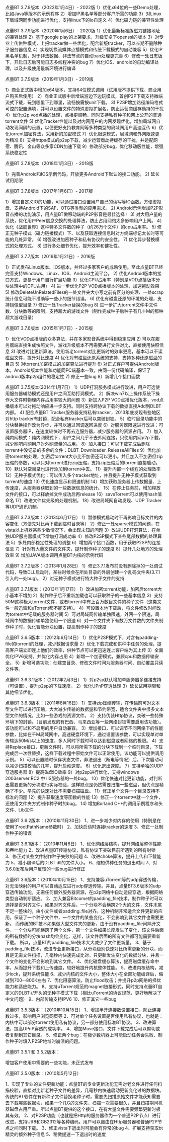点量BT 3.7.9版本（2022年1月4日）- 2022版
1）优化x64位的一些Demo处理，比如Java等版本的示例程序
2）增加IP黑名单等部分客户所需的功能
3）对Linux下局域网同步功能进行优化，支持linux下的io自定义
4）优化磁力链的兼容性处理

点量BT 3.7.9版本（2020年1月6日）- 2020版
1）优化最新标准版磁力链接地址的兼容处理
2）基于google play的上架要求，升级安卓下openssl的版本
3）对专业上传供种模式，上报tracker做一些优化，配合新版tracker，可以长期不删除种子服务器信息
4）实现切换流媒体点播模式和传统下载模式的自动兼容
5）优化IP黑名单机制，对于非法数据、非法节点的自动ban处理更完善
6）修改一处日志版下，开启日志后可能日志多线程冲突的bug
7）优化iOS、android的自动编译处理，以及升级使用最新环境进行编译

点量BT 3.7.9版本（2019年1月3日）- 2019版

1）商业正式版中增加x64版本，支持64位模式调用（试用版不提供下载，商业用户购买后使用）
2）商业正式版中新增端游边下边玩模式，首创P2P下载支持微端流式下载，玩到哪里下到哪里，流畅按需按unit下载。
3)  P2SP增加路径编码格式可控的配置选项，并可以设置文件的特殊虚拟扩展名，防止运营商缓存劫持的干扰
4）优化p2p vod点播的处理，点播更顺畅，同时支持私有种子和网上公开的普通torrent文件
5)  优化Tracker性能以及对内网用户的内网发现优化，增加局域网自动发现间隔的设置，以便更好支持教育网等多种类型的局域网用户高速互传
6）优化torrent加密算法，采用新的加密模式
7）优化限速模式，局域网和外网限速更为精准
8）支持https模式的p2sp下载，减少运营商劫持缓存的干扰，并适配网宿、腾讯、金山等众多家CDN加速下载
9）修改部分bug，优化移动版性能，增强系统稳定性

点量BT 3.7.8版本（2018年1月3日）- 2018版

1）完善Android和IOS示例代码，开放更多Android下默认的接口功能。
2) 延长试用期限

点量BT 3.7.8版本（2017年1月6日）- 2017版

1）增加自定义IO的功能，可以通过接口设置用户自己的读写等IO函数。方便虚拟盘、支持Android下的SAF、OTG等类型的应用需求。
2) Android示例增加P2P影音点播的功能演示，用点量BT做移动端的P2P影音是最佳选择！
3) 对大用户量的系统，优化用户Peer信息交换的处理算法，防止占用网络太多影响用户上网。
4）优化《战舰世界》这种特多文件数的种子（约26万个文件）的cpu占用率。
5) 修正无种子模式（磁力链接模式）下、以及获取连接信息时对方终端标记太长时等可能的几处异常。
6) 增强改进加密种子和私有协议的安全性。
7) 优化异步替换模式的处理方式。
8) 进行多处细节优化，提升效率和健壮性。 

点量BT 3.7.7版本（2016年1月21日）- 2016版

1）正式发布Linux版本、IOS版本，并经过多家客户的成熟使用。至此点量BT已经完善支持Windows、Linux、IOS、Android主流平台。
2) 优化Android版本的接口方式，更易于用户自行扩展功能
3）优化CPU占用率（特别是VOD点播版本分块处理中的CPU占用）
4) 进一步优化P2P VOD点播版本的处理，加速拖动效果
5) 修改DeleteUnRelatedFiles的一处文件夹大小写之前有区分的处理、一处scrap统计信息可能不准确等一些小的细节错误。
6) 优化有磁盘还原的环境的处理，支持镜像型目录
7) 修正一处Tracker替换的bug
8) 进一步扩大torrent文件中文件数、分块数等的限制，支持超大的游戏文件（制作完成种子后种子有几十M的那种超大游戏目录） 

点量BT 3.7.6版本（2015年1月7日）- 2015版

1）优化VOD点播版的众多算法，并在多家影音系统中得到稳定应用
2) 可以在服务器端直接生成快照文件，游戏升级版本不再需要进行文件对比，直接使用快照信息
3) 改进对比更新算法，使用新老torrent对比更新时的效率更高，基本可以不读磁盘文件，提升对比速度
4) 优化对有磁盘还原系统的支持，支持多种还原磁盘的目录
5) 对torrent加密模式的加密算法进行提升
6) 对正式客户可提供Android版本，Android版本性能和功能同PC端基本一致，由同一份代码编译，保证了android版本p2p组件的稳定性
7) 修正一些bug
8）新增几个接口函数


点量BT 3.7.5版本(2014年1月7日）
1）UDP打洞服务模式进行改进，用户可选使用服务器辅助模式还是用户之间互助打洞模式。
2）解决win7以上操作系统下操作大文件时物理内存占用率较大的问题
3）新加入P2P VOD点播优化版本，vod点播版本可以对拖动响应进一步支持。同时支持跨协议下载的数据直接Add到DLBT内部。
4) 配合点量BT Tracker服务器支持私有tracker，2013年底发现有些地区对http tracker有封锁，配合私有tracker后可以突破封锁。
5）临时目录功能中的分块替换操作改为异步，并可以通过回调返回进度
6）对服务器限速进行改进：可设置服务器IP，在速度较快时不再去连服务器，减少服务器的资源占用。
7）加入纯内网模式：纯内网模式下，用户之间几乎不去外网连接，只使用内网p2p下载，减少网吧内网用户对外网流量的占用。
8）加入接口：可以下载完成后删除torrent中没记录的多余的文件：DLBT_Downloader_ReleaseAllFiles
9）优化加密torrent的处理，加密后torrent大小比不加密还可以更小。并且加入不加密但zip压缩的参数，可以只对torrent进行zip压缩，支持zip压缩后的torrent直接启动。
10）默认对空目录也进行添加到torrent中去。
11）提升内部一个线程的处理效率
12）无种子模式优化：可以传入多个tracker地址，并且提升无种子模式获取到torrent的速度
13) 优化速度显示和限速机制
14）增加获取服务器上传数据量、上传速度，从服务器获取到的一些数据信息的统计。
15）在停止任务前，增加释放文件的接口，可以释放掉文件成功后再release
16）saveTorrent可以使用hash值命名
17）改进文件优先级的处理机制。
18）改进局域网自动发现、UDP Tracker等UDP通讯机制。

点量BT 3.7.3版本：（2013年6月17日）
1）暂停模式启动时不再影响目标文件的内容变化（方便先对比再下载到临时目录等）
2）修正一处sparse模式的问题，在vista以上机器某些少数情况下，会出现未知的问题
3）改进UDP打洞算法，在单独UDP服务器模式下增加打洞成功率
4）修改P2SP模式下某些尾部数据的处理算法
5）多处内部稳定性处理的调整
6）增加两个接口函数，用于获取P2SP的连接信息
7）针对有大量文件的文件夹，提升制作种子的速度
8）提升几处地方的处理效率
9) 增加JAVA版本调用点量BT内核的示例代码

点量BT 3.7.2版本：（2013年1月28日）
1）修正3.7.1发布前没有删除掉的一处调试代码，导致DLL启动时，某些时候会在所处目录的外层创建一个乱码文件夹(3.7.1引入的一处bug)。
2）对无种子模式进行特大种子文件的支持

点量BT 3.7.1版本：（2013年1月17日）
1）改进加密torrent功能，加密后torrent大小基本不增加
2）制作种子后不重新加载也可以获取种子的一些基本信息
3）支持50M这种极大torrent文件，或者torrent中有上百万数目文件的种子文件（这类文件一般迅雷和uTorrent都不能支持）。
4）可设置本地下载后，将文件修改时间改为torrent中记载的服务器时间
5）可对局域网传输单独限速，外网一个限速，局域网中的数据传输单独使用一个限速
6）对一个文件夹下有数万文件数的文件夹制作种子时，优化智能分块设置，提高制作种子的速度

点量BT 3.6.5版本：（2012年6月14日）
1）优化P2SP模式下，对含有padding-file的torrent的处理，减少数据请求量
2）优化下载完成和供种中任务的处理，提高客户端立即连上他们的效率，供种节点可以更迅速连上客户端为其上传
3）全面优化IPV6支持，并优化内存占用
4）新增一个加密模式，兼顾cpu和数据传输安全。
5）新增可选功能：创建空目录、修改文件时间为服务器时间、自动覆盖只读文件等。

点量BT 3.6.3.1版本：（2012年2月3日）
1）对p2sp默认增加单服务器多连接支持（可设置），提升p2sp的下载速度。
2）优化UPnP穿透处理
3）延长试用期限和其他细节优化。

点量BT 3.6.3版本：（2011年8月16日）
1）支持zip压缩传输，在传输前可对文本型文件可以进行压缩，大大减少传输的数据量和节约带宽，适合文件夹中很多文本型文件的情况，比如一些游戏的资源文件。
2）支持伪装Http协议，突破一些特殊环境下的封锁。（目前发现的有巴西、马来西亚等一些网络封锁需要启用该功能）。该功能可以和不启用的用户自动兼容。
3）增加接口，可以调节不同网络下的性能参数，比如在千M局域网中，高速硬盘环境下，通过设置该参数，可以实现单对单传输达50M/s以上的速度，多人同时下载时可以达到磁盘或者网络的极限。
4）支持Replace接口，更新文件时，可以将所需下载的分块下载到一个临时目录，下载完成后一次性替换，这样下载过程中原始文件可以正常使用。该功能可以提供调用示例。
5）可以设置随时保存状态文件，非法退出（断电等情况）后，下次启动可以减少扫描校验的几率，提升启动速度。
6）优化退出速度。
7）支持单独的UDP穿透服务器
8）提高磁盘IO效率
9）对p2sp进行优化，支持windows 2003server RC2 中 IIS服务器的一处bug。
10）优化快速对比更新功能，对判断出需要更新的分块进行实际校验，这样缺点是仍然需要扫描一些磁盘，但优点是精确了不少。早先的快速对比不需要扫描磁盘。
11）修正单个文件一个目录支持不标准的问题
12）提升获取速度等函数的性能
13）修正一个torrent中就一个文件，还使用文件夹方式制作种子时的bug。
14)  增加Borland C++的调用示例程序和头文件、Lib文件

点量BT 3.6.2版本：（2010年11月30日）
  1、进一步减少对内存的使用（特别是在使用了rootPathName参数时）
  2、加快启动时连接tracker的速度
  3、修正一处制作种子的错误

点量BT 3.6.1版本：（2010年11月6日）
  1、优化网络层结构，提升网络层整体性能和吞吐能力
  2、改进点量BT传输协议，私有协议下突破目前所遇到的所有封锁
  3、修正对某些文件制作种子失败的问题
  4、改进choke算法，提升上传和下载能力
  5、减小编译后的DLBT.dll的文件大小。
  6、缩短供种任务的退出时间
  7、对3.6.0发布后用户反馈的一些bug进行修正

点量BT 3.6版本：（2010年10月15日）
  1、支持兼容uTorrent等的udp穿透传输，对无法映射的用户可以自动适应进行udp穿透传输。并且，点量BT3.6版本的udp穿透传输功能，无需任何额外服务器资源，在p2p网络中自动适应穿透，根据网络类型自动判断适应。
  2、加入兼容Bitcomet的padding_file技术，制作种子时可以选择是否对齐文件，如果对齐文件后，一个分块不会横跨2个大的文件，文件末尾不足一整块的，由小文件或者padding_file对齐。这种机制非常适合文件更新的应用，保证了一个种子文件中，一个文件的某些变化，不会影响到其它文件也需要更新。 而传统的BT技术如果做大型文件夹的更新，由于没有padding_file间隔开文件，一个分块可能横跨了两个文件，第一个文件如果长度发生了变化，该文件后面的所有数据的分块hash均会变化，这样，该文件后面的所有文件都可能需要重新下载。 所以，点量BT的padding_file技术大大减少了文件更新量。
  3、基于padding_file技术，改进专业更新接口，从分块级别快速对比所需更新的分块，而且是无需文件扫描，几毫秒内快速完成比对，只更新发生变化的数据分块，并且一个文件的变化不会影响到其它文件。
  4、优化磁盘缓存算法，提高磁盘缓存命中率，从而提升下载和上传速度，较好地提升内核整体性能。
  5、改进内核结构，减少lock，提升系统性能
  6、减少内核的文件大小，整体大小在全部功能编译后，缩减到700--800K左右
  7、优化阻塞算法，防止flood攻击；并提升p2p网络的择优能力和适应能力。
  8、支持uTorrent规范的magnet链接形式，同时支持点量BT自定义的DLBT://开头的无种子模式下载（相比uTorrent的协议规范，更好地解决了中文问题）
  9、内部传输支持IPV6
  10、修正其它一些bug


点量BT 3.5.3版本：（2010年10月15日）
  1、增加半开连接数设置接口，防止连接数过多，影响用户浏览网页等
  2、可对单个任务设置是否使用私有协议，也就是：内核中可以部分torrent使用私有协议，另一部分使用标准BT协议。
  3、改进算法，提高UPnP穿透的成功率。
  4、增加Move接口，文件下载完成后可以剪切或者复制到其它目录。
  5、修正两个bug：在极少数机器上可能启动任务会失败、制作种子时填入P2SP地址时崩溃的问题。

点量BT 3.5.1 和 3.5.2版本：

   增加客户使用中需要的一些功能，未正式发布

点量BT 3.5.0版本：（2010年5月12日）

1、实现了专业的文件更新功能：点量BT的专业更新功能无需对老文件进行任何扫描校验，直接对比新老种子文件的差异，几毫秒内快速启动更新变化过的数据块。传统的BT软件在有新种子文件替换老种子时，需要先扫描原始文件才能获知需要去下载哪些数据块，如果一个几G的文件夹，扫描一次需要很久，并且扫描期间机器磁盘占用严重。所以点量BT提供的这个接口，在有大量文件需要频繁更新时极其有效。
2、对P2SP功能（也就是把Http的服务器作为一个普通P2P节点）进行改进，支持Utf8和GB2312等各种编码。用户可以自由在Http服务器和普通P2P节点之间同时下载。
3、修正vista下退出时可能会有异常的bug
4、扩展支持获取bt精灵的额外种子信息
5、稍微提速一下退出时的速度

